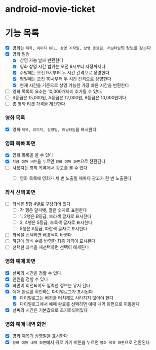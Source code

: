 # android-movie-ticket

# 기능 목록

- [x] 영화는 `제목, 이미지 URL, 상영 시작일, 상영 종료일, 러닝타임`의 정보를 갖는다
- [x] 영화 일정
    - [x] 상영 가능 날짜 반환한다
    - [x] 영화 상영 시간 범위는 오전 9시부터 자정까지다
    - [x] 주말에는 오전 9시부터 두 시간 간격으로 상영한다
    - [x] 평일에는 오전 10시부터 두 시간 간격으로 상영한다
    - [x] 현재 시간을 기준으로 상영 가능한 가장 빠른 시간을 반환한다
- [ ] 영화 목록의 요소는 10,000개까지 추가될 수 있다.
- [ ] S등급은 15,000원, A등급은 12,000원, B등급은 10,000원이다
- [ ] 총 영화 티켓 가격을 계산한다

### 영화 목록

- [x] 영화 `제목, 이미지, 상영일, 러닝타임`을 표시한다

### 영화 목록 화면

- [x] 영화 목록을 볼 수 있다
- [x] `지금 예매 버튼`을 누르면 `영화 예매 화면`으로 전환된다
- [ ] 사용자는 영화 목록에서 광고를 볼 수 있다
    - [ ] 영화 목록에 영화가 세 번 노출될 때마다 광고가 한 번 노출된다


### 좌석 선택 화면

- [ ] 좌석은 5행 4열로 구성되어 있다
    - [ ] 각 행은 알파벳, 열은 숫자로 표현한다
    - [ ] 1, 2행은 B등급, 보라색 글자로 표시한다
    - [ ] 3, 4행은 S등급, 초록색 글자로 표시한다
    - [ ] 5행은 A등급, 파란색 글자로 표시한다
- [ ] 좌석을 선택하면 배경색이 바뀐다
- [ ] 하단에 좌석 수를 반영한 최종 가격이 표시된다
- [ ] 선택한 좌석을 재선택하면 선택이 해제된다

### 영화 예매 화면

- [x] 날짜와 시간을 정할 수 있다
- [x] 인원을 정할 수 있다
- [x] 화면이 회전되어도 입력한 정보는 유지 된다
- [x] 예매 완료를 확인하는 다이얼로그가 표시된다
    - [x] 다이얼로그는 배경을 터치해도 사라지지 않아야 한다
    - [x] 다이얼로그에서 예매 완료를 선택하면 예매 내역 화면으로 이동한다
- [x] 날짜와 시간은 기본값으로 초기화되어있다

### 영화 예매 내역 화면

- [x] 영화 제목과 상영일을 표시한다
- [x] `영화 예매 내역 화면`에서 뒤로 가기 버튼을 누르면 `영화 목록 화면`으로 전환된다
